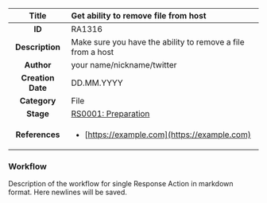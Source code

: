 | Title                       | Get ability to remove file from host         |
|:---------------------------:|:--------------------|
| **ID**                      | RA1316            |
| **Description**             | Make sure you have the ability to remove a file from a host   |
| **Author**                  | your name/nickname/twitter        |
| **Creation Date**           | DD.MM.YYYY |
| **Category**                | File      |
| **Stage**                   |[RS0001: Preparation](../Response_Stages/RS0001.md)| 
| **References** |<ul><li>[https://example.com](https://example.com)</li></ul>|

### Workflow

Description of the workflow for single Response Action in markdown format.
Here newlines will be saved.

